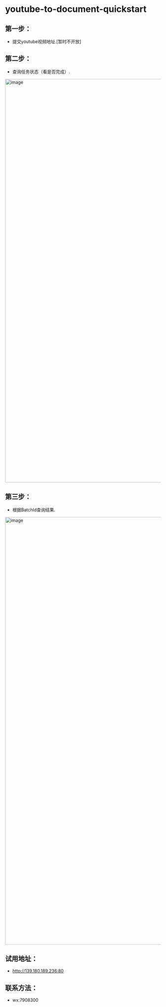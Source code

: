 # youtube-to-document-quickstart
## 第一步：
 - 提交youtube视频地址.[暂时不开放]

## 第二步：
 - 查询任务状态（看是否完成）.

<img width="1300" alt="image" src="https://github.com/zgimszhd61/youtube-to-document-quickstart/assets/114722053/925e3ab5-bb64-4d03-a222-5b0707e756e5">


## 第三步：
 - 根据BatchId查询结果.

<img width="1377" alt="image" src="https://github.com/zgimszhd61/youtube-to-document-quickstart/assets/114722053/eaa0bd50-591d-46ee-a3a3-10f5b4f7faea">


## 试用地址：
 - http://139.180.189.236:80


## 联系方法：
 -  wx:7908300
